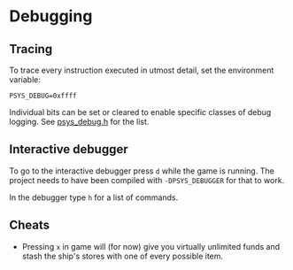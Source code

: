 Debugging
===================

Tracing
---------------

To trace every instruction executed in utmost detail, set the
environment variable:

```
PSYS_DEBUG=0xffff
```

Individual bits can be set or cleared to enable specific
classes of debug logging. See [psys_debug.h](../src/psys/psys_debug.h)
for the list.

Interactive debugger
---------------------

To go to the interactive debugger press `d` while the game is running. The
project needs to have been compiled with `-DPSYS_DEBUGGER` for that to work.

In the debugger type `h` for a list of commands.

Cheats
--------

- Pressing `x` in game will (for now) give you virtually unlimited funds and
  stash the ship's stores with one of every possible item.
